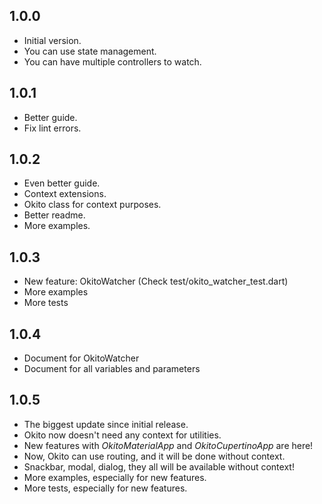 ## 1.0.0

- Initial version.
- You can use state management.
- You can have multiple controllers to watch.


## 1.0.1

- Better guide.
- Fix lint errors.


## 1.0.2

- Even better guide.
- Context extensions.
- Okito class for context purposes.
- Better readme.
- More examples.


## 1.0.3

- New feature: OkitoWatcher (Check test/okito_watcher_test.dart)
- More examples
- More tests


## 1.0.4

- Document for OkitoWatcher
- Document for all variables and parameters

## 1.0.5

- The biggest update since initial release.
- Okito now doesn't need any context for utilities.
- New features with *OkitoMaterialApp* and *OkitoCupertinoApp* are here!
- Now, Okito can use routing, and it will be done without context.
- Snackbar, modal, dialog, they all will be available without context!
- More examples, especially for new features.
- More tests, especially for new features.